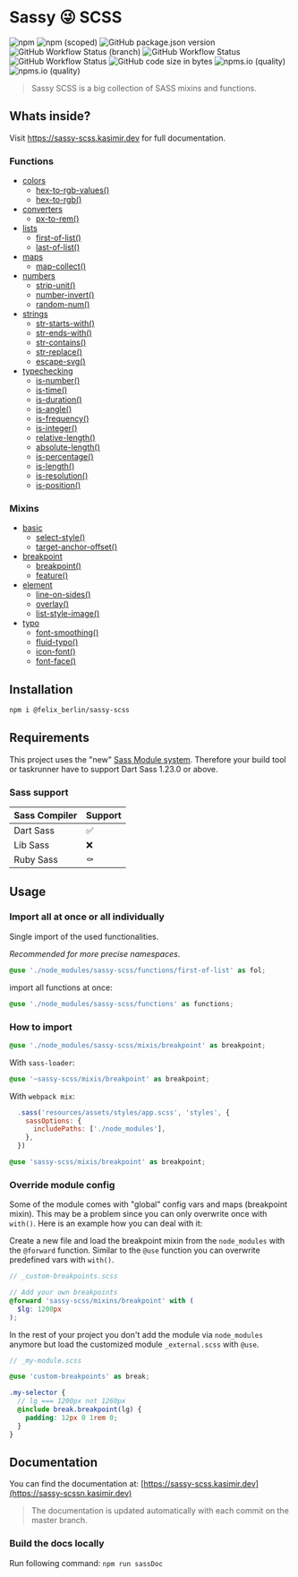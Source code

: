 # Sassy 😜 SCSS

![npm](https://img.shields.io/npm/dm/@felix_berlin/sassy-scss?logo=npm&style=flat-square)
![npm (scoped)](https://img.shields.io/npm/v/@felix_berlin/sassy-scss?logo=npm&style=flat-square)
![GitHub package.json version](https://img.shields.io/github/package-json/v/felix-berlin/sassy-scss?label=github&style=flat-square)
![GitHub Workflow Status (branch)](https://img.shields.io/github/workflow/status/felix-berlin/scss-collection/CI/master?label=build%20docs&style=flat-square)
![GitHub Workflow Status](https://img.shields.io/github/workflow/status/felix-berlin/sassy-scss/Unit%20tests?label=unit-tests&style=flat-square)
![GitHub Workflow Status](https://img.shields.io/github/workflow/status/felix-berlin/sassy-scss/Release?label=release&style=flat-square)
![GitHub code size in bytes](https://img.shields.io/github/languages/code-size/felix-berlin/scss-collection?style=flat-square)
![npms.io (quality)](https://img.shields.io/npms-io/quality-score/@felix_berlin/sassy-scss?style=flat-square)
![npms.io (quality)](https://img.shields.io/npms-io/maintenance-score/@felix_berlin/sassy-scss?style=flat-square)

> Sassy SCSS is a big collection of SASS mixins and functions.

## Whats inside?

Visit <https://sassy-scss.kasimir.dev> for full documentation.

### Functions

- [colors](https://github.com/felix-berlin/sassy-scss/blob/master/functions/_colors.scss)
  - [hex-to-rgb-values()](https://sassy-scss.kasimir.dev/#color-function-hex-to-rgb-values)
  - [hex-to-rgb()](https://sassy-scss.kasimir.dev/#function-hex-to-rgb)
- [converters](https://github.com/felix-berlin/sassy-scss/blob/master/functions/_converters.scss)
  - [px-to-rem()](https://sassy-scss.kasimir.dev/#converter-function-px-to-rem)
- [lists](https://github.com/felix-berlin/sassy-scss/blob/master/functions/_lists.scss)
  - [first-of-list()](https://sassy-scss.kasimir.dev/#list-function-first-of-list)
  - [last-of-list()](https://sassy-scss.kasimir.dev/#list-function-last-of-list)
- [maps](https://github.com/felix-berlin/sassy-scss/blob/master/functions/_maps.scss)
  - [map-collect()](https://sassy-scss.kasimir.dev/#map-function-map-collect)
- [numbers](https://github.com/felix-berlin/sassy-scss/blob/master/functions/_numbers.scss)
  - [strip-unit()](https://sassy-scss.kasimir.dev/#number-function-strip-unit)
  - [number-invert()](https://sassy-scss.kasimir.dev/#number-function-number-invert)
  - [random-num()](https://sassy-scss.kasimir.dev/#number-function-random-num)
- [strings](https://github.com/felix-berlin/sassy-scss/blob/master/functions/_strings.scss)
  - [str-starts-with()](https://sassy-scss.kasimir.dev/#string-function-str-starts-with)
  - [str-ends-with()](https://sassy-scss.kasimir.dev/#string-function-str-ends-with)
  - [str-contains()](https://sassy-scss.kasimir.dev/#string-function-str-contains)
  - [str-replace()](https://sassy-scss.kasimir.dev/#string-function-str-replace)
  - [escape-svg()](https://sassy-scss.kasimir.dev/#string-function-escape-svg)
- [typechecking](https://github.com/felix-berlin/sassy-scss/blob/master/functions/_type-checking.scss)
  - [is-number()](https://sassy-scss.kasimir.dev/#type-checking-function-is-number)
  - [is-time()](https://sassy-scss.kasimir.dev/#type-checking-function-is-time)
  - [is-duration()](https://sassy-scss.kasimir.dev/#type-checking-function-is-duration)
  - [is-angle()](https://sassy-scss.kasimir.dev/#type-checking-function-is-angle)
  - [is-frequency()](https://sassy-scss.kasimir.dev/#type-checking-function-is-frequency)
  - [is-integer()](https://sassy-scss.kasimir.dev/#type-checking-function-is-integer)
  - [relative-length()](https://sassy-scss.kasimir.dev/#type-checking-function-is-relative-length)
  - [absolute-length()](https://sassy-scss.kasimir.dev/#type-checking-function-is-absolute-length)
  - [is-percentage()](https://sassy-scss.kasimir.dev/#type-checking-function-is-percentage)
  - [is-length()](https://sassy-scss.kasimir.dev/#type-checking-function-is-length)
  - [is-resolution()](https://sassy-scss.kasimir.dev/#type-checking-function-is-resolution)
  - [is-position()](https://sassy-scss.kasimir.dev/#type-checking-function-is-position)

### Mixins

- [basic](https://github.com/felix-berlin/sassy-scss/blob/master/mixins/_basic.scss)
  - [select-style()](https://sassy-scss.kasimir.dev/#basic-mixin-select-style)
  - [target-anchor-offset()](https://sassy-scss.kasimir.dev/#basic-mixin-target-anchor-offset)
- [breakpoint](https://github.com/felix-berlin/sassy-scss/blob/master/mixins/_breakpoint.scss)
  - [breakpoint()](https://sassy-scss.kasimir.dev/#breakpoint-mixin-breakpoint)
  - [feature()](https://sassy-scss.kasimir.dev/#breakpoint-mixin-feature)
- [element](https://github.com/felix-berlin/sassy-scss/blob/master/mixins/_element.scss)
  - [line-on-sides()](https://sassy-scss.kasimir.dev/#element-mixin-line-on-sides)
  - [overlay()](https://sassy-scss.kasimir.dev/#element-mixin-overlay)
  - [list-style-image()](https://sassy-scss.kasimir.dev/#element-mixin-list-style-image)
- [typo](https://github.com/felix-berlin/sassy-scss/blob/master/mixins/_font.scss)
  - [font-smoothing()](https://sassy-scss.kasimir.dev/#typo-mixin-font-smoothing)
  - [fluid-typo()](https://sassy-scss.kasimir.dev/#typo-mixin-fluid-typo)
  - [icon-font()](https://sassy-scss.kasimir.dev/#typo-mixin-icon-font)
  - [font-face()](https://sassy-scss.kasimir.dev/#typo-mixin-font-face)

## Installation

```bash
npm i @felix_berlin/sassy-scss
```

## Requirements

This project uses the "new" [Sass Module system](https://sass-lang.com/blog/the-module-system-is-launched). Therefore your build tool or taskrunner have to support Dart Sass 1.23.0 or above.

### Sass support

| Sass Compiler | Support |
| ------------- | ------- |
| Dart Sass     | ✅      |
| Lib Sass      | ❌      |
| Ruby Sass     | ⚰️      |

## Usage

### Import all at once or all individually

Single import of the used functionalities.

_Recommended for more precise namespaces_.

```scss
@use './node_modules/sassy-scss/functions/first-of-list' as fol;
```

import all functions at once:

```scss
@use './node_modules/sassy-scss/functions' as functions;
```

### How to import

```scss
@use './node_modules/sassy-scss/mixis/breakpoint' as breakpoint;
```

With `sass-loader`:

```scss
@use '~sassy-scss/mixis/breakpoint' as breakpoint;
```

With `webpack mix`:

```js
  .sass('resources/assets/styles/app.scss', 'styles', {
    sassOptions: {
      includePaths: ['./node_modules'],
    },
  })
```

```scss
@use 'sassy-scss/mixis/breakpoint' as breakpoint;
```

### Override module config

Some of the module comes with "global" config vars and maps (breakpoint mixin). This may be a problem since you can only overwrite once with `with()`.
Here is an example how you can deal with it:

Create a new file and load the breakpoint mixin from the `node_modules` with the `@forward` function. Similar to the `@use` function you can overwrite predefined vars with `with()`.

```scss
// _custom-breakpoints.scss

// Add your own breakpoints
@forward 'sassy-scss/mixins/breakpoint' with (
  $lg: 1200px
);
```

In the rest of your project you don't add the module via `node_modules` anymore but load the customized module `_external.scss` with `@use`.

```scss
// _my-module.scss

@use 'custom-breakpoints' as break;

.my-selector {
  // lg === 1200px not 1260px
  @include break.breakpoint(lg) {
    padding: 12px 0 1rem 0;
  }
}
```

## Documentation

You can find the documentation at: [https://sassy-scss.kasimir.dev](https://sassy-scssn.kasimir.dev)

> The documentation is updated automatically with each commit on the master branch.

### Build the docs locally

Run following command:
`npm run sassDoc`
